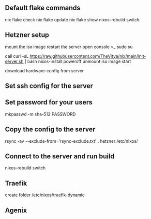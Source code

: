 ## Default flake commands

nix flake check
nix flake update
nix flake show
nixos-rebuild switch

## Hetzner setup

mount the iso image
restart the server
open console >\_
sudo su

call curl -sL https://raw.githubusercontent.com/TheVitya/nix/main/init-server.sh | bash
nixos-install
poweroff
unmount iso image
start

download hardware-config from server

## Set ssh config for the server

## Set password for your users

mkpasswd -m sha-512 PASSWORD

## Copy the config to the server

rsync -av --exclude-from='rsync-exclude.txt' . hetzner:/etc/nixos/

## Connect to the server and run build

nixos-rebuild switch

## Traefik

create folder /etc/nixos/traefik-dynamic

## Agenix

